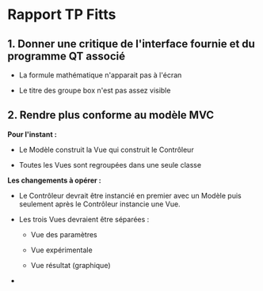 # Rapport TP Fitts

## 1. Donner une critique de l'interface fournie et du programme QT associé

- La formule mathématique n'apparait pas à l'écran

- Le titre des groupe box n'est pas assez visible

## 2. Rendre plus conforme au modèle MVC

**Pour l'instant :**

- Le Modèle construit la Vue qui construit le Contrôleur

- Toutes les Vues sont regroupées dans une seule classe

**Les changements à opérer :**

- Le Contrôleur devrait être instancié en premier avec un Modèle puis seulement après le Contrôleur instancie une Vue.

- Les trois Vues devraient être séparées :
  
  - Vue des paramètres
  
  - Vue expérimentale
  
  - Vue résultat (graphique)

- 
